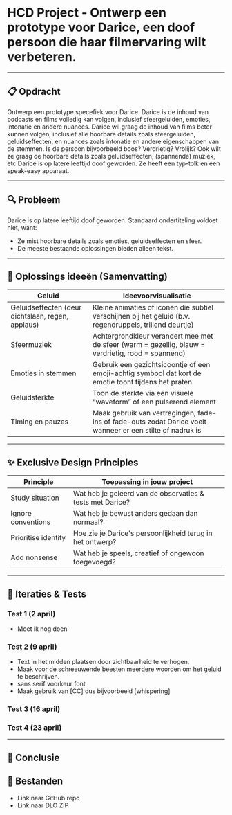 # HCD Project - Ontwerp een prototype voor Darice, een doof persoon die haar filmervaring wilt verbeteren.



---

## 📋 Opdracht
Ontwerp een prototype specefiek voor Darice. Darice is  de inhoud van podcasts en films volledig kan volgen, inclusief sfeergeluiden, emoties, intonatie en andere nuances.
Darice wil graag de inhoud van films beter kunnen volgen, inclusief alle hoorbare details zoals sfeergeluiden, geluidseffecten, en nuances zoals intonatie en andere eigenschappen van de stemmen. Is de persoon bijvoorbeeld boos? Verdrietig? Vrolijk? Ook wilt ze graag de hoorbare details zoals geluidseffecten, (spannende) muziek, etc
Darice is op latere leeftijd doof geworden. Ze heeft een typ-tolk en een speak-easy apparaat.

---

## 🔍 Probleem
Darice is op latere leeftijd doof geworden. Standaard ondertiteling voldoet niet, want:
- Ze mist hoorbare details zoals emoties, geluidseffecten en sfeer.
- De meeste bestaande oplossingen bieden alleen tekst.

---

## 🧩 Oplossings ideeën (Samenvatting)

| Geluid |Ideevoorvisualisatie|
|------------------------------|-----------------------------------------|
| Geluidseffecten (deur dichtslaan, regen, applaus) | Kleine animaties of iconen die subtiel verschijnen bij het geluid (b.v. regendruppels, trillend deurtje) |
| Sfeermuziek | Achtergrondkleur verandert mee met de sfeer (warm = gezellig, blauw = verdrietig, rood = spannend) |
| Emoties in stemmen | Gebruik een gezichtsicoontje of een emoji-achtig symbool dat kort de emotie toont tijdens het praten |
| Geluidsterkte | Toon de sterkte via een visuele “waveform” of een pulserend element|
| Timing en pauzes| Maak gebruik van vertragingen, fade-ins of fade-outs zodat Darice voelt wanneer er een stilte of nadruk is |


---

## ✨ Exclusive Design Principles

| Principle | Toepassing in jouw project |
|-----------|---------------------------|
| Study situation | Wat heb je geleerd van de observaties & tests met Darice? |
| Ignore conventions | Wat heb je bewust anders gedaan dan normaal? |
| Prioritise identity | Hoe zie je Darice's persoonlijkheid terug in het ontwerp? |
| Add nonsense | Wat heb je speels, creatief of ongewoon toegevoegd? |

---

## 🔄 Iteraties & Tests

### Test 1 (2 april)
- Moet ik nog doen

### Test 2 (9 april)
- Text in het midden plaatsen door zichtbaarheid te verhogen.
- Maak voor de schreeuwende beesten meerdere woorden om het geluid te beschrijven.
- sans serif voorkeur font
- Maak gebruik van [CC] dus bijvoorbeeld [whispering]

### Test 3 (16 april)


### Test 4 (23 april)


---

## 📝 Conclusie


## 💾 Bestanden
- Link naar GitHub repo
- Link naar DLO ZIP

